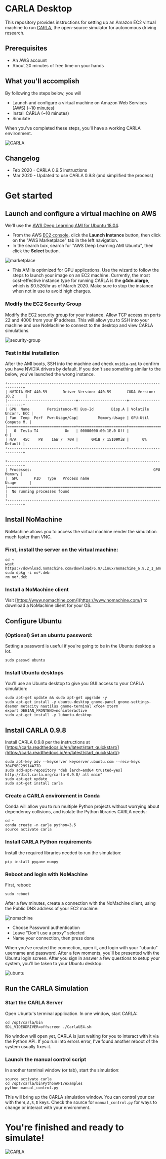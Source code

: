 # CARLA Desktop

This repository provides instructions for setting up an Amazon EC2 virtual machine to run [CARLA](http://carla.org), the open-source simulator for autonomous driving research. 

## Prerequisites

* An AWS account
* About 20 minutes of free time on your hands

## What you'll accomplish

By following the steps below, you will

* Launch and configure a virtual machine on Amazon Web Services (AWS) (~10 minutes)
* Install CARLA (~10 minutes)
* Simulate

When you've completed these steps, you'll have a working CARLA environment.

![CARLA](img/carla.gif)

## Changelog

* Feb 2020 - CARLA 0.9.5 instructions
* Mar 2020 - Updated to use CARLA 0.9.8 (and simplified the process)

# Get started

## Launch and configure a virtual machine on AWS

We'll use the [AWS Deep Learning AMI for Ubuntu 18.04](https://docs.aws.amazon.com/dlami/latest/devguide/ubuntu18-04.html).

* From the AWS [EC2 console](https://console.aws.amazon.com/ec2/v2/), click the **Launch Instance** button, then click on the "AWS Marketplace" tab in the left navigation.
* In the search box, search for "AWS Deep Learning AMI Ubuntu", then click the **Select** button.

![marketplace](img/ami-aws-marketplace.png)

* This AMI is optimized for GPU applications. Use the wizard to follow the steps to launch your image on an EC2 machine. Currently, the most cost-effective instance type for running CARLA is the __g4dn.xlarge__, which is $0.526/hr as of March 2020. Make sure to stop the instance when not in use to avoid high charges. 

### Modify the EC2 Security Group

Modify the EC2 security group for your instance. Allow TCP access on ports 22 and 4000 from your IP address. This will allow you to SSH into your machine and use NoMachine to connect to the desktop and view CARLA simulations.

![security-group](img/sg.png)

### Test initial installation

After the AMI boots, SSH into the machine and check `nvidia-smi` to confirm you have NVIDIA drivers by default. If you don't see something similar to the below, you've launched the wrong instance.

```
+-----------------------------------------------------------------------------+
| NVIDIA-SMI 440.59       Driver Version: 440.59       CUDA Version: 10.2     |
|-------------------------------+----------------------+----------------------+
| GPU  Name        Persistence-M| Bus-Id        Disp.A | Volatile Uncorr. ECC |
| Fan  Temp  Perf  Pwr:Usage/Cap|         Memory-Usage | GPU-Util  Compute M. |
|===============================+======================+======================|
|   0  Tesla T4            On   | 00000000:00:1E.0 Off |                    0 |
| N/A   45C    P8    16W /  70W |      0MiB / 15109MiB |      0%      Default |
+-------------------------------+----------------------+----------------------+

+-----------------------------------------------------------------------------+
| Processes:                                                       GPU Memory |
|  GPU       PID   Type   Process name                             Usage      |
|=============================================================================|
|  No running processes found                                                 |
+-----------------------------------------------------------------------------+
```

## Install NoMachine

NoMachine allows you to access the virtual machine render the simulation much faster than VNC. 

### First, install the server on the virtual machine:

```
cd ~
wget https://download.nomachine.com/download/6.9/Linux/nomachine_6.9.2_1_amd64.deb
sudo dpkg -i no*.deb
rm no*.deb
```

### Install a NoMachine client

Visit [https://www.nomachine.com/](https://www.nomachine.com/) to download a NoMachine client for your OS.

## Configure Ubuntu

### (Optional) Set an ubuntu password:

Setting a password is useful if you're going to be in the Ubuntu desktop a lot.

    sudo passwd ubuntu

### Install Ubuntu desktops

You'll use an Ubuntu desktop to give you GUI access to your CARLA simulation:

```
sudo apt-get update && sudo apt-get upgrade -y
sudo apt-get install -y ubuntu-desktop gnome-panel gnome-settings-daemon metacity nautilus gnome-terminal xfce4 xterm
export DEBIAN_FRONTEND=noninteractive
sudo apt-get install -y lubuntu-desktop
```

## Install CARLA 0.9.8

Install CARLA 0.9.8 per the instructions at [https://carla.readthedocs.io/en/latest/start_quickstart/](https://carla.readthedocs.io/en/latest/start_quickstart/):

```
sudo apt-key adv --keyserver keyserver.ubuntu.com --recv-keys 304F9BC29914A77D
sudo add-apt-repository "deb [arch=amd64 trusted=yes] http://dist.carla.org/carla-0.9.8/ all main"
sudo apt-get update
sudo apt-get install carla
```

### Create a CARLA environment in Conda

Conda will allow you to run multiple Python projects without worrying about dependency collisions, and isolate the Python libraries CARLA needs:

```
cd ~
conda create -n carla python=3.5
source activate carla
```

### Install CARLA Python requirements

Install the required libraries needed to run the simulation:

```
pip install pygame numpy
```

### Reboot and login with NoMachine

First, reboot:

    sudo reboot
    
After a few minutes, create a connection with the NoMachine client, using the Public DNS address of your EC2 machine:

![nomachine](img/nomachine.png)

* Choose Password authentication
* Leave "Don't use a proxy" selected
* Name your connection, then press done

When you've created the connection, open it, and login with your "ubuntu" username and password. After a few moments, you'll be presented with the Ubuntu login screen. After you sign in answer a few questions to setup your system, you'll be taken to your Ubuntu desktop:

![ubuntu](img/ubuntu.png)

## Run the CARLA Simulation

### Start the CARLA Server

Open Ubuntu's terminal application. In one window, start CARLA:

    cd /opt/carla/bin
    SDL_VIDEODRIVER=offscreen ./CarlaUE4.sh

No window will open yet, CARLA is just waiting for you to interact with it via the Python API. If you run into errors error, I've found another reboot of the system usually fixes it.

### Launch the manual control script

In another terminal window (or tab), start the simulation:

    source activate carla
    cd /opt/carla/binPythonAPI/examples
    python manual_control.py

This will bring up the CARLA simulation window. You can control your car with the `W,A,S,D` keys. Check the source for `manual_control.py` for ways to change or interact with your environment.

# You're finished and ready to simulate!

![CARLA](img/carla.gif)

